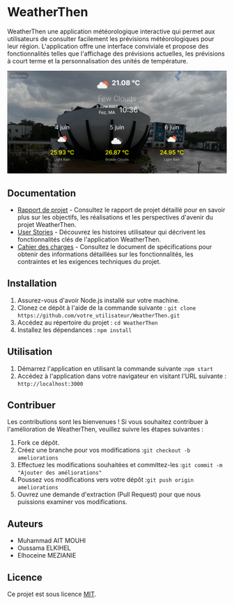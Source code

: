 # WeatherThen

WeatherThen une application météorologique interactive qui permet aux utilisateurs de consulter facilement les prévisions météorologiques pour leur région. L'application offre une interface conviviale et propose des fonctionnalités telles que l'affichage des prévisions actuelles, les prévisions à court terme et la personnalisation des unités de température.

![Screen Shot](doc/screenshot.png)


## Documentation

- [Rapport de projet](doc/Rapport.pdf) - Consultez le rapport de projet détaillé pour en savoir plus sur les objectifs, les réalisations et les perspectives d'avenir du projet WeatherThen.
- [User Stories](doc/UserStories.pdf) - Découvrez les histoires utilisateur qui décrivent les fonctionnalités clés de l'application WeatherThen.
- [Cahier des charges](doc/CdC.pdf) - Consultez le document de spécifications pour obtenir des informations détaillées sur les fonctionnalités, les contraintes et les exigences techniques du projet.

## Installation

1. Assurez-vous d'avoir Node.js installé sur votre machine.
2. Clonez ce dépôt à l'aide de la commande suivante : `git clone https://github.com/votre_utilisateur/WeatherThen.git`
3. Accédez au répertoire du projet : `cd WeatherThen`
4. Installez les dépendances : `npm install`


## Utilisation

1. Démarrez l'application en utilisant la commande suivante :`npm start`
2. Accédez à l'application dans votre navigateur en visitant l'URL suivante : `http://localhost:3000`

## Contribuer

Les contributions sont les bienvenues ! Si vous souhaitez contribuer à l'amélioration de WeatherThen, veuillez suivre les étapes suivantes :

1. Fork ce dépôt.
2. Créez une branche pour vos modifications :`git checkout -b ameliorations`
3. Effectuez les modifications souhaitées et committez-les :`git commit -m "Ajouter des améliorations"`
4. Poussez vos modifications vers votre dépôt :`git push origin ameliorations`
5. Ouvrez une demande d'extraction (Pull Request) pour que nous puissions examiner vos modifications.

## Auteurs

- Muhammad AIT MOUHI
- Oussama ELKIHEL
- Elhoceine MEZIANIE

## Licence

Ce projet est sous licence [MIT](LICENSE).

